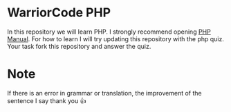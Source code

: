 # WarriorCode PHP
In this repository we will learn PHP. I strongly recommend opening [PHP Manual](http://php.net/manual/en/index.php). For how to learn I will try updating this repository with the php quiz. Your task fork this repository and answer the quiz.
# Note
If there is an error in grammar or translation, the improvement of the sentence I say thank you 👍


